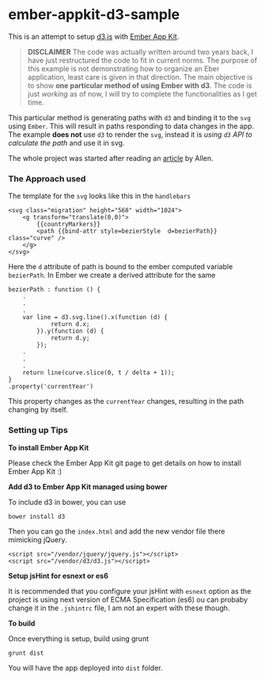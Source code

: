 ember-appkit-d3-sample
======================

This is an attempt to setup [d3.js](http://d3js.org/) with [Ember App Kit](http://iamstef.net/ember-app-kit/). 

>**DISCLAIMER**
>The code was actually written around two years back, I have just restructured the code to fit in current norms.
>The purpose of this example is not demonstrating how to organize an Eber application, least care is given in that direction. 
>The main objective is to show **one particular method of using Ember with d3**.
>The code is just *working* as of now, I will try to complete the functionalities as I get time.

This particular method is generating paths with `d3` and binding it to the `svg` using `Ember`. This will result in paths responding to data changes in the app.
The example **does not** use `d3` to render the `svg`, instead it is *using `d3` API to calculate the path* and use it in svg.

The whole project was started after reading an [article](http://corner.squareup.com/2012/04/building-analytics.html) by Allen.

### The Approach used

The template for the `svg` looks like this in the `handlebars`

    <svg class="migration" height="568" width="1024">
        <g transform="translate(0,0)">
            {{countryMarkers}}
            <path {{bind-attr style=bezierStyle  d=bezierPath}} class="curve" />
        </g>
    </svg>
    
Here the `d` attribute of path is bound to the ember computed variable `bezierPath`. In Ember we create a derived attribute for the same

    bezierPath : function () {
        .
        .
        .
        var line = d3.svg.line().x(function (d) {
                return d.x;
            }).y(function (d) {
                return d.y;
            });
        .
        .
        .
        return line(curve.slice(0, t / delta + 1));
    }
    .property('currentYear')
    
This property changes as the `currentYear` changes, resulting in the path changing by itself.

### Setting up Tips

**To install Ember App Kit** 

Please check the Ember App Kit git page to get details on how to install Ember App Kit :)

**Add d3 to Ember App Kit managed using bower**

To include d3 in bower, you can use
    
    bower install d3
    
Then you can go the `index.html` and add the new vendor file there mimicking jQuery.

    <script src="/vendor/jquery/jquery.js"></script>
    <script src="/vendor/d3/d3.js"></script>

**Setup jsHint for esnext or es6**

It is recommended that you configure your jsHint with `esnext` option as the project is using next version of ECMA Specification (es6)
ou can probaby change it in the `.jshintrc` file, I am not an expert with these though.

**To build**

Once everything is setup, build using grunt

    grunt dist
    
You will have the app deployed into `dist` folder.



